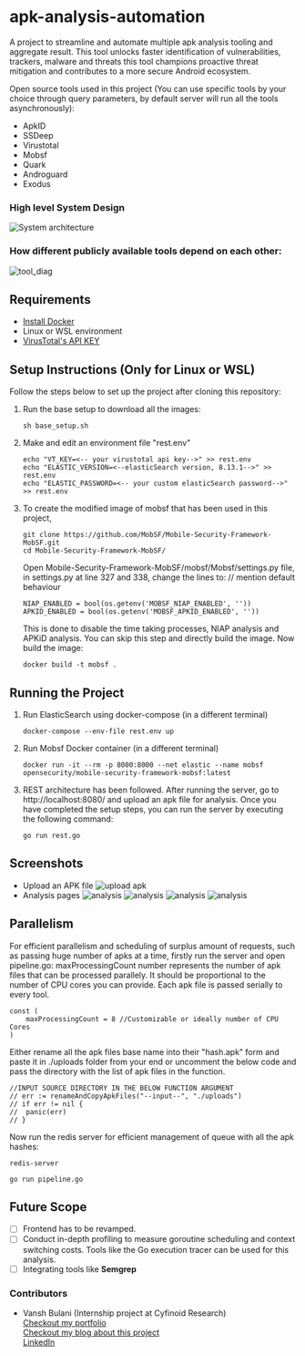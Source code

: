 # apk-analysis-automation

A project to streamline and automate multiple apk analysis tooling and aggregate result.
This tool unlocks faster identification of vulnerabilities, trackers, malware and threats this tool champions proactive threat mitigation and contributes to a more secure Android ecosystem.

Open source tools used in this project (You can use specific tools by your choice through query parameters, by default server will run all the tools asynchronously): 

- ApkID
- SSDeep
- Virustotal
- Mobsf
- Quark
- Androguard
- Exodus

### High level System Design
![System architecture](ss/sysArch.png)

### How different publicly available tools depend on each other:
![tool_diag](ss/tools.png)

## Requirements
- [Install Docker](https://docs.docker.com/engine/install/)
- Linux or WSL environment
- [VirusTotal's API KEY](https://www.virustotal.com/gui/my-apikey)

## Setup Instructions (Only for Linux or WSL)

Follow the steps below to set up the project after cloning this repository:

1. Run the base setup to download all the images:
   ```
   sh base_setup.sh
   ```

2. Make and edit an environment file "rest.env"
   ```
   echo "VT_KEY=<-- your virustotal api key-->" >> rest.env
   echo "ELASTIC_VERSION=<--elasticSearch version, 8.13.1-->" >> rest.env
   echo "ELASTIC_PASSWORD=<-- your custom elasticSearch password-->" >> rest.env
   ```

3. To create the modified image of mobsf that has been used in this project,
   ```
   git clone https://github.com/MobSF/Mobile-Security-Framework-MobSF.git
   cd Mobile-Security-Framework-MobSF/
   ```
   Open Mobile-Security-Framework-MobSF/mobsf/Mobsf/settings.py file, in settings.py at line 327 and 338, change the lines to: // mention default behaviour  
   ```
   NIAP_ENABLED = bool(os.getenv('MOBSF_NIAP_ENABLED', ''))
   APKID_ENABLED = bool(os.getenv('MOBSF_APKID_ENABLED', ''))
   ```
   This is done to disable the time taking processes, NIAP analysis and APKiD analysis. You can skip this step and directly build the image. Now build the image:
   ```
   docker build -t mobsf .
   ```


## Running the Project
1. Run ElasticSearch using docker-compose (in a different terminal)
   ```
   docker-compose --env-file rest.env up
   ```
2. Run Mobsf Docker container (in a different terminal)
   ```
   docker run -it --rm -p 8000:8000 --net elastic --name mobsf opensecurity/mobile-security-framework-mobsf:latest
   ```
3. REST architecture has been followed. After running the server, go to http://localhost:8080/ and upload an apk file for analysis.
   Once you have completed the setup steps, you can run the server by executing the following command:
   ```
   go run rest.go
   ```

## Screenshots
- Upload an APK file
![upload apk](ss/1.png)
- Analysis pages
![analysis](ss/2.png)
![analysis](ss/3.png)
![analysis](ss/4.png)
![analysis](ss/5.png)

## Parallelism
For efficient parallelism and scheduling of surplus amount of requests, such as passing huge number of apks at a time, firstly run the server and open pipeline.go:
maxProcessingCount number represents the number of apk files that can be processed parallely. It should be proportional to the number of CPU cores you can provide.
Each apk file is passed serially to every tool.
```
const (
	maxProcessingCount = 8 //Customizable or ideally number of CPU Cores
)
```
Either rename all the apk files base name into their "hash.apk" form and paste it in ./uploads folder from your end or uncomment the below code and pass the directory with the list of apk files in the function.
```
//INPUT SOURCE DIRECTORY IN THE BELOW FUNCTION ARGUMENT
// err := renameAndCopyApkFiles("--input--", "./uploads")
// if err != nil {
// 	panic(err)
// }
```
Now run the redis server for efficient management of queue with all the apk hashes:
```
redis-server
```
```
go run pipeline.go
```
## Future Scope
- [ ] Frontend has to be revamped.
- [ ] Conduct in-depth profiling to measure goroutine scheduling and context switching costs. Tools like the Go execution tracer can be used for this analysis.
- [ ] Integrating tools like **Semgrep**

### Contributors

- Vansh Bulani (Internship project at Cyfinoid Research)  
  [Checkout my portfolio](https://www.vanshbulani.info)  
  [Checkout my blog about this project](https://www.vanshbulani.info/blogs)  
  [LinkedIn](https://www.linkedin.com/in/vanshbulani/)  



